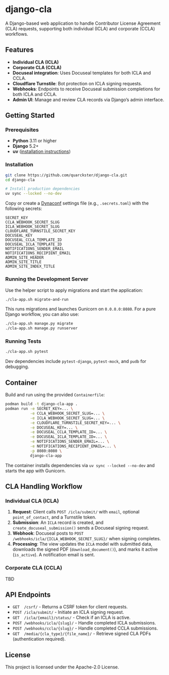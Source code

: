 # django-cla

A Django-based web application to handle Contributor License Agreement (CLA) requests, supporting
both individual (ICLA) and corporate (CCLA) workflows.

## Features

* **Individual CLA (ICLA)**
* **Corporate CLA (CCLA)**
* **Docuseal integration**: Uses Docuseal templates for both ICLA and CCLA.
* **Cloudflare Turnstile**: Bot protection on ICLA signing requests.
* **Webhooks**: Endpoints to receive Docuseal submission completions for both ICLA and CCLA.
* **Admin UI**: Manage and review CLA records via Django’s admin interface.

## Getting Started

### Prerequisites

* **Python** 3.11 or higher
* **Django** 5.2+
* **uv** ([installation instructions](https://docs.astral.sh/uv/getting-started/installation/))

### Installation

```bash
git clone https://github.com/quarckster/django-cla.git
cd django-cla

# Install production dependencies
uv sync --locked --no-dev
```

Copy or create a [Dynaconf](https://www.dynaconf.com/) settings file (e.g., `.secrets.toml`) with the following secrets:

```
SECRET_KEY
CCLA_WEBHOOK_SECRET_SLUG
ICLA_WEBHOOK_SECRET_SLUG
CLOUDFLARE_TURNSTILE_SECRET_KEY
DOCUSEAL_KEY
DOCUSEAL_CCLA_TEMPLATE_ID
DOCUSEAL_ICLA_TEMPLATE_ID
NOTIFICATIONS_SENDER_EMAIL
NOTIFICATIONS_RECIPIENT_EMAIL
ADMIN_SITE_HEADER
ADMIN_SITE_TITLE
ADMIN_SITE_INDEX_TITLE
```

### Running the Development Server

Use the helper script to apply migrations and start the application:

```bash
./cla-app.sh migrate-and-run
```

This runs migrations and launches Gunicorn on `0.0.0.0:8080`. For a pure Django workflow, you can also use:

```bash
./cla-app.sh manage.py migrate
./cla-app.sh manage.py runserver
```

### Running Tests

```bash
./cla-app.sh pytest
```

Dev dependencies include `pytest-django`, `pytest-mock`, and `pudb` for debugging.

## Container

Build and run using the provided `Containerfile`:

```bash
podman build -t django-cla-app .
podman run -e SECRET_KEY=... \
           -e CCLA_WEBHOOK_SECRET_SLUG=... \
           -e ICLA_WEBHOOK_SECRET_SLUG=... \
           -e CLOUDFLARE_TURNSTILE_SECRET_KEY=... \
           -e DOCUSEAL_KEY=... \
           -e DOCUSEAL_CCLA_TEMPLATE_ID=... \
           -e DOCUSEAL_ICLA_TEMPLATE_ID=... \
           -e NOTIFICATIONS_SENDER_EMAIL=... \
           -e NOTIFICATIONS_RECIPIENT_EMAIL=... \
           -p 8080:8080 \
           django-cla-app
```

The container installs dependencies via `uv sync --locked --no-dev` and starts the app with Gunicorn.

## CLA Handling Workflow

### Individual CLA (ICLA)

1. **Request**: Client calls `POST /icla/submit/` with `email`, optional `point_of_contact`, and a Turnstile token.
2. **Submission**: An `ICLA` record is created, and `create_docuseal_submission()` sends a Docuseal signing request.
3. **Webhook**: Docuseal posts to `POST /webhooks/icla/{ICLA_WEBHOOK_SECRET_SLUG}/` when signing completes.
4. **Processing**: The view updates the `ICLA` model with submitted data, downloads the signed PDF (`download_document()`), and marks it active (`is_active`). A notification email is sent.

### Corporate CLA (CCLA)

TBD

## API Endpoints

* `GET  /csrf/` - Returns a CSRF token for client requests.
* `POST /icla/submit/` - Initiate an ICLA signing request.
* `GET  /icla/{email}/status/` - Check if an ICLA is active.
* `POST /webhooks/icla/{slug}/` - Handle completed ICLA submissions.
* `POST /webhooks/ccla/{slug}/` - Handle completed CCLA submissions.
* `GET  /media/{cla_type}/{file_name}/` - Retrieve signed CLA PDFs (authentication required).

## License

This project is licensed under the Apache-2.0 License.
